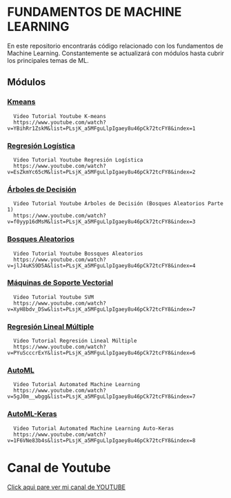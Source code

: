 # FUNDAMENTOS DE MACHINE LEARNING

En este repositorio encontrarás código relacionado con los fundamentos de Machine Learning. Constantemente se actualizará con módulos hasta cubrir los principales temas de ML.

## Módulos

### [Kmeans](https://github.com/DavidReveloLuna/Machine-Learning/blob/master/3_1_K_means.ipynb)
      Video Tutorial Youtube K-means
      https://www.youtube.com/watch?v=YBihRr1ZskM&list=PLsjK_a5MFguLlpIgaey8u46pCk72tcFY8&index=1

### [Regresión Logística](https://github.com/DavidReveloLuna/Machine-Learning/blob/master/3_2_RegresionLogistica.ipynb)
      Video Tutorial Youtube Regresión Logística
      https://www.youtube.com/watch?v=EsZkmYc65cM&list=PLsjK_a5MFguLlpIgaey8u46pCk72tcFY8&index=2

### [Árboles de Decisión](https://github.com/DavidReveloLuna/Machine-Learning/blob/master/3_3_ArbolesDecisi%C3%B3n.ipynb)
      Video Tutorial Youtube Árboles de Decisión (Bosques Aleatorios Parte 1)
      https://www.youtube.com/watch?v=f0yyp16dMsM&list=PLsjK_a5MFguLlpIgaey8u46pCk72tcFY8&index=3
      
### [Bosques Aleatorios](https://github.com/DavidReveloLuna/Machine-Learning/blob/master/3_4_BosquesAleatorios.ipynb)
      Video Tutorial Youtube Bossques Aleatorios
      https://www.youtube.com/watch?v=jlJ4uKS9D5A&list=PLsjK_a5MFguLlpIgaey8u46pCk72tcFY8&index=4

### [Máquinas de Soporte Vectorial](https://github.com/DavidReveloLuna/Machine-Learning/blob/master/3_5_M%C3%A1quinas_de_Soporte_Vectorial_SVM.ipynb)
      Video Tutorial Youtube SVM
      https://www.youtube.com/watch?v=XyH8bdv_DSw&list=PLsjK_a5MFguLlpIgaey8u46pCk72tcFY8&index=7

### [Regresión Lineal Múltiple](https://github.com/DavidReveloLuna/Machine-Learning/blob/master/3_6_Regresi%C3%B3n_Lineal_Multiple.ipynb)
      Video Tutorial Regresión Lineal Múltiple
      https://www.youtube.com/watch?v=PYuScccrExY&list=PLsjK_a5MFguLlpIgaey8u46pCk72tcFY8&index=6
      
### [AutoML](https://github.com/DavidReveloLuna/Machine-Learning/blob/master/AutoML_Digits.ipynb)
      Video Tutorial Automated Machine Learning
      https://www.youtube.com/watch?v=5gJ0m__wbgg&list=PLsjK_a5MFguLlpIgaey8u46pCk72tcFY8&index=7

### [AutoML-Keras](https://github.com/DavidReveloLuna/Machine-Learning/blob/master/AutoML_Keras.ipynb)
      Video Tutorial Automated Machine Learning Auto-Keras
      https://www.youtube.com/watch?v=1F6VNe83b4s&list=PLsjK_a5MFguLlpIgaey8u46pCk72tcFY8&index=8

# **Canal de Youtube**
[Click aquì pare ver mi canal de YOUTUBE](https://www.youtube.com/channel/UCr_dJOULDvSXMHA1PSHy2rg)
